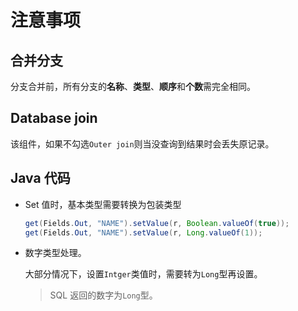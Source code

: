 # 注意事项

## 合并分支

分支合并前，所有分支的**名称**、**类型**、**顺序**和**个数**需完全相同。

## Database join

该组件，如果不勾选`Outer join`则当没查询到结果时会丢失原记录。

## Java 代码

- Set 值时，基本类型需要转换为包装类型

  ```java
  get(Fields.Out, "NAME").setValue(r, Boolean.valueOf(true));
  get(Fields.Out, "NAME").setValue(r, Long.valueOf(1));
  ```

- 数字类型处理。

  大部分情况下，设置`Intger`类值时，需要转为`Long`型再设置。

  > SQL 返回的数字为`Long`型。
